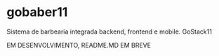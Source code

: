 # gobaber11
Sistema de barbearia integrada backend, frontend e mobile. GoStack11

EM DESENVOLVIMENTO, README.MD EM BREVE
